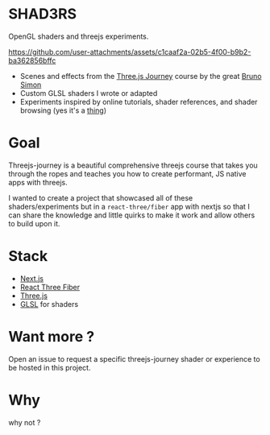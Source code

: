 # SHAD3RS

OpenGL shaders and threejs experiments.

https://github.com/user-attachments/assets/c1caaf2a-02b5-4f00-b9b2-ba362856bffc

- Scenes and effects from the [Three.js Journey](https://threejs-journey.com/) course by the great [Bruno Simon](https://twitter.com/bruno_simon)
- Custom GLSL shaders I wrote or adapted
- Experiments inspired by online tutorials, shader references, and shader browsing (yes it's a [thing](https://shadertoy.com))

# Goal

Threejs-journey is a beautiful comprehensive threejs course that takes you through the ropes and teaches you how to create performant, JS native apps with threejs.

I wanted to create a project that showcased all of these shaders/experiments but in a `react-three/fiber` app with nextjs so that I can share the knowledge and little quirks to make it work and allow others to build upon it.

# Stack

- [Next.js](https://nextjs.org/)
- [React Three Fiber](https://github.com/pmndrs/react-three-fiber)
- [Three.js](https://threejs.org/)
- [GLSL](https://thebookofshaders.com/) for shaders

# Want more ?

Open an issue to request a specific threejs-journey shader or experience to be hosted in this project.

# Why

why not ?
